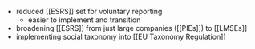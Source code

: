 - reduced [[ESRS]] set for voluntary reporting
	- easier to implement and transition
- broadening [[ESRS]] from just large companies ([[PIEs]]) to [[LMSEs]]
- implementing social taxonomy into [[EU Taxonomy Regulation]]